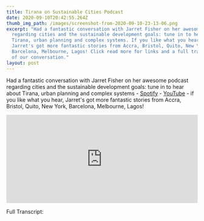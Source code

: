 ```yaml
---
title: Tirana on Sustainable Cities Podcast
date: 2020-09-10T20:42:55.264Z
thumb_img_path: /images/screenshot-from-2020-09-10-23-13-06.png
excerpt: "Had a fantastic conversation with Jarret Fisher on her awesome podcast
  regarding cities and the sustainable development goals: tune in to hear about
  Tirana, urban planning and complex systems. If you like what you hear,
  Jarret's got more fantastic stories from Accra, Bristol, Quito, New York,
  Barcelona, Melbourne, Lagos! Click read more for links and a full transcript
  of our conversation."
layout: post
---
```

Had a fantastic conversation with Jarret Fisher on her awesome podcast regarding cities and the sustainable development goals: tune in to hear about Tirana, urban planning and complex systems - [Spotify](https://open.spotify.com/episode/3ZdtvV5dcJWaQLwhWCmDeZ?si=V__VTChPScuSU8G9xOo-Ng) - [YouTube](https://www.youtube.com/watch?v=hbdwKdoDRXE) - if you like what you hear, Jarret's got more fantastic stories from Accra, Bristol, Quito, New York, Barcelona, Melbourne, Lagos! 

<iframe src="https://open.spotify.com/embed-podcast/episode/3ZdtvV5dcJWaQLwhWCmDeZ" width="100%" height="232" frameborder="0" allowtransparency="true" allow="encrypted-media"></iframe>

Full Transcript:
